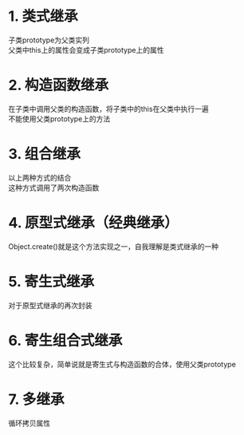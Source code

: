 # 1. 类式继承
子类prototype为父类实列  
父类中this上的属性会变成子类prototype上的属性

 
# 2. 构造函数继承
在子类中调用父类的构造函数，将子类中的this在父类中执行一遍  
不能使用父类prototype上的方法

# 3. 组合继承
以上两种方式的结合  
这种方式调用了两次构造函数

# 4. 原型式继承（经典继承）
Object.create()就是这个方法实现之一，自我理解是类式继承的一种

# 5. 寄生式继承
对于原型式继承的再次封装

# 6. 寄生组合式继承
这个比较复杂，简单说就是寄生式与构造函数的合体，使用父类prototype

# 7. 多继承
循环拷贝属性





